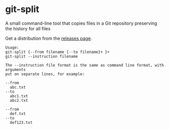 # git-split
A small command-line tool that copies files in a Git repository preserving the history for all files

Get a distribution from the [releases page](https://github.com/h0tk3y/git-split/releases).

```
Usage:
git-split {--from filename {--to filename}+ }+
git-split --instruction filename

The --instruction file format is the same as command line format, with arguments
put on separate lines, for example:

--from
  abc.txt
--to
  abc1.txt
  abc2.txt

--from
  def.txt
--to
  def123.txt
```
